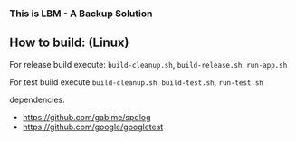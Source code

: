 ### This is LBM - A Backup Solution

## How to build: (Linux)
For release build execute:
`build-cleanup.sh`, `build-release.sh`, `run-app.sh`

For test build execute
`build-cleanup.sh`, `build-test.sh`, `run-test.sh`

dependencies:
- https://github.com/gabime/spdlog
- https://github.com/google/googletest